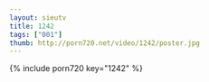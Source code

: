```yaml
--- 
layout: sieutv
title: 1242
tags: ["001"]
thumb: http://porn720.net/video/1242/poster.jpg
---
```

{% include porn720 key="1242" %} 

